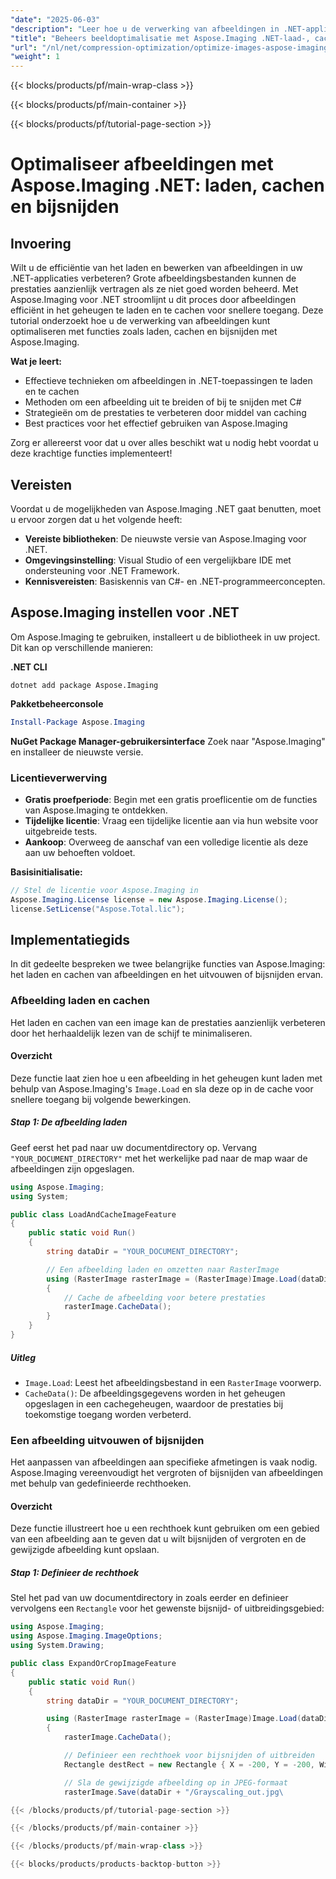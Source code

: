 ```yaml
---
"date": "2025-06-03"
"description": "Leer hoe u de verwerking van afbeeldingen in .NET-applicaties kunt optimaliseren met Aspose.Imaging. Ontdek efficiënte laad-, cache- en bijsnijdtechnieken voor betere prestaties."
"title": "Beheers beeldoptimalisatie met Aspose.Imaging .NET-laad-, cache- en bijsnijdtechnieken"
"url": "/nl/net/compression-optimization/optimize-images-aspose-imaging-net/"
"weight": 1
---
```


{{< blocks/products/pf/main-wrap-class >}}

{{< blocks/products/pf/main-container >}}

{{< blocks/products/pf/tutorial-page-section >}}
# Optimaliseer afbeeldingen met Aspose.Imaging .NET: laden, cachen en bijsnijden

## Invoering

Wilt u de efficiëntie van het laden en bewerken van afbeeldingen in uw .NET-applicaties verbeteren? Grote afbeeldingsbestanden kunnen de prestaties aanzienlijk vertragen als ze niet goed worden beheerd. Met Aspose.Imaging voor .NET stroomlijnt u dit proces door afbeeldingen efficiënt in het geheugen te laden en te cachen voor snellere toegang. Deze tutorial onderzoekt hoe u de verwerking van afbeeldingen kunt optimaliseren met functies zoals laden, cachen en bijsnijden met Aspose.Imaging.

**Wat je leert:**
- Effectieve technieken om afbeeldingen in .NET-toepassingen te laden en te cachen
- Methoden om een afbeelding uit te breiden of bij te snijden met C#
- Strategieën om de prestaties te verbeteren door middel van caching
- Best practices voor het effectief gebruiken van Aspose.Imaging

Zorg er allereerst voor dat u over alles beschikt wat u nodig hebt voordat u deze krachtige functies implementeert!

## Vereisten

Voordat u de mogelijkheden van Aspose.Imaging .NET gaat benutten, moet u ervoor zorgen dat u het volgende heeft:
- **Vereiste bibliotheken**: De nieuwste versie van Aspose.Imaging voor .NET.
- **Omgevingsinstelling**: Visual Studio of een vergelijkbare IDE met ondersteuning voor .NET Framework.
- **Kennisvereisten**: Basiskennis van C#- en .NET-programmeerconcepten.

## Aspose.Imaging instellen voor .NET

Om Aspose.Imaging te gebruiken, installeert u de bibliotheek in uw project. Dit kan op verschillende manieren:

**.NET CLI**
```shell
dotnet add package Aspose.Imaging
```

**Pakketbeheerconsole**
```powershell
Install-Package Aspose.Imaging
```

**NuGet Package Manager-gebruikersinterface**
Zoek naar "Aspose.Imaging" en installeer de nieuwste versie.

### Licentieverwerving
- **Gratis proefperiode**: Begin met een gratis proeflicentie om de functies van Aspose.Imaging te ontdekken.
- **Tijdelijke licentie**: Vraag een tijdelijke licentie aan via hun website voor uitgebreide tests.
- **Aankoop**: Overweeg de aanschaf van een volledige licentie als deze aan uw behoeften voldoet.

**Basisinitialisatie:**
```csharp
// Stel de licentie voor Aspose.Imaging in
Aspose.Imaging.License license = new Aspose.Imaging.License();
license.SetLicense("Aspose.Total.lic");
```

## Implementatiegids

In dit gedeelte bespreken we twee belangrijke functies van Aspose.Imaging: het laden en cachen van afbeeldingen en het uitvouwen of bijsnijden ervan.

### Afbeelding laden en cachen

Het laden en cachen van een image kan de prestaties aanzienlijk verbeteren door het herhaaldelijk lezen van de schijf te minimaliseren.

#### Overzicht
Deze functie laat zien hoe u een afbeelding in het geheugen kunt laden met behulp van Aspose.Imaging's `Image.Load` en sla deze op in de cache voor snellere toegang bij volgende bewerkingen.

##### Stap 1: De afbeelding laden
Geef eerst het pad naar uw documentdirectory op. Vervang `"YOUR_DOCUMENT_DIRECTORY"` met het werkelijke pad naar de map waar de afbeeldingen zijn opgeslagen.
```csharp
using Aspose.Imaging;
using System;

public class LoadAndCacheImageFeature
{
    public static void Run()
    {
        string dataDir = "YOUR_DOCUMENT_DIRECTORY";

        // Een afbeelding laden en omzetten naar RasterImage
        using (RasterImage rasterImage = (RasterImage)Image.Load(dataDir + "/aspose-logo.jpg"))
        {
            // Cache de afbeelding voor betere prestaties
            rasterImage.CacheData();
        }
    }
}
```
##### Uitleg
- `Image.Load`: Leest het afbeeldingsbestand in een `RasterImage` voorwerp.
- `CacheData()`: De afbeeldingsgegevens worden in het geheugen opgeslagen in een cachegeheugen, waardoor de prestaties bij toekomstige toegang worden verbeterd.

### Een afbeelding uitvouwen of bijsnijden
Het aanpassen van afbeeldingen aan specifieke afmetingen is vaak nodig. Aspose.Imaging vereenvoudigt het vergroten of bijsnijden van afbeeldingen met behulp van gedefinieerde rechthoeken.

#### Overzicht
Deze functie illustreert hoe u een rechthoek kunt gebruiken om een gebied van een afbeelding aan te geven dat u wilt bijsnijden of vergroten en de gewijzigde afbeelding kunt opslaan.

##### Stap 1: Definieer de rechthoek
Stel het pad van uw documentdirectory in zoals eerder en definieer vervolgens een `Rectangle` voor het gewenste bijsnijd- of uitbreidingsgebied:
```csharp
using Aspose.Imaging;
using Aspose.Imaging.ImageOptions;
using System.Drawing;

public class ExpandOrCropImageFeature
{
    public static void Run()
    {
        string dataDir = "YOUR_DOCUMENT_DIRECTORY";

        using (RasterImage rasterImage = (RasterImage)Image.Load(dataDir + "/aspose-logo.jpg"))
        {
            rasterImage.CacheData();

            // Definieer een rechthoek voor bijsnijden of uitbreiden
            Rectangle destRect = new Rectangle { X = -200, Y = -200, Width = 300, Height = 300 };

            // Sla de gewijzigde afbeelding op in JPEG-formaat
            rasterImage.Save(dataDir + "/Grayscaling_out.jpg\

{{< /blocks/products/pf/tutorial-page-section >}}

{{< /blocks/products/pf/main-container >}}

{{< /blocks/products/pf/main-wrap-class >}}

{{< blocks/products/products-backtop-button >}}